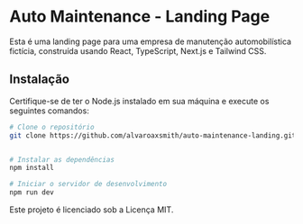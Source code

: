 # Auto Maintenance - Landing Page

Esta é uma landing page para uma empresa de manutenção automobilística fictícia, construída usando React, TypeScript, Next.js e Tailwind CSS.

## Instalação

Certifique-se de ter o Node.js instalado em sua máquina e execute os seguintes comandos:
```bash
# Clone o repositório
git clone https://github.com/alvaroaxsmith/auto-maintenance-landing.git


# Instalar as dependências
npm install

# Iniciar o servidor de desenvolvimento
npm run dev
```

Este projeto é licenciado sob a Licença MIT.
